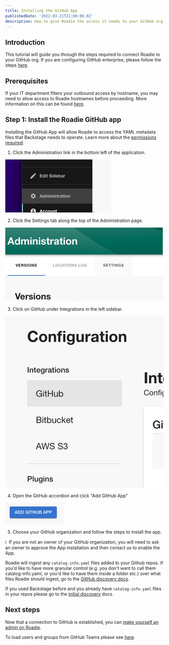 ```yaml
---
title: Installing the GitHub App
publishedDate: '2022-03-21T21:00:00.0Z'
description: How to give Roadie the access it needs to your GitHub org.
---
```


## Introduction

This tutorial will guide you through the steps required to connect Roadie to your GitHub org. If you are configuring GitHub enterprise, please follow the steps [here](/docs/details/github-enterprise/).

## Prerequisites

If your IT department filters your outbound access by hostname, you may need to allow access to Roadie hostnames before proceeding. More information on this can be found [here](/docs/details/allowlisting-roadie-traffic/).

## Step 1: Install the Roadie GitHub app

Installing the GitHub App will allow Roadie to access the YAML metadata files that Backstage needs to operate. Learn more about the [permissions required](/docs/integrations/github-app-permissions/).

1. Click the Administration link in the bottom left of the application.

![A link that says "Administration"](./administration-link.png)

2. Click the Settings tab along the top of the Administration page.

![A link that says "Settings"](./settings-link.png)

3. Click on GitHub under Integrations in the left sidebar.

![A link that says "Integrations"](./integrations-link.png)

4. Open the GitHub accordion and click "Add GitHub App"

![A button that says "Add GitHub App"](./add-github-app.png)

5. Choose your GitHub organization and follow the steps to install the app.

ℹ️ &nbsp;If you are not an owner of your GitHub organization, you will need to ask an owner to approve the App installation and then contact us to enable the App.

Roadie will ingest any `catalog-info.yaml` files added to your Github repos. If you'd like to have more granular control (e.g. you don't want to call them catalog-info.yaml, or you'd like to have them inside a folder etc.) over what files Roadie should ingest, go to the [GitHub discovery docs](/docs/integrations/github-discovery/).

If you used Backstage before and you already have `catalog-info.yaml` files in your repos please go to the [initial discovery](/docs/integrations/initial-github-discovery) docs.

## Next steps

Now that a connection to GitHub is established, you can [make yourself an admin on Roadie](/docs/getting-started/create-admin-group/).

To load users and groups from GitHub Teams please see [here](/docs/integrations/github-teams/).
